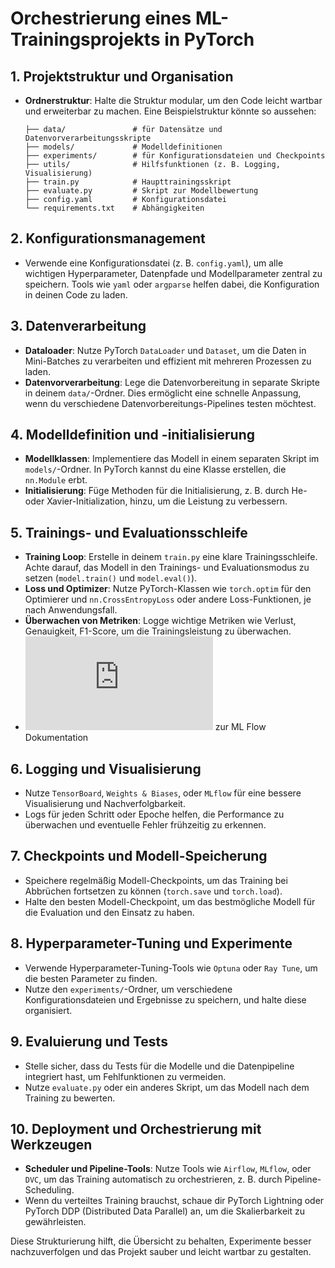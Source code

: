 # Orchestrierung eines ML-Trainingsprojekts in PyTorch

## 1. Projektstruktur und Organisation
   - **Ordnerstruktur**: Halte die Struktur modular, um den Code leicht wartbar und erweiterbar zu machen. Eine Beispielstruktur könnte so aussehen:
     ```
     ├── data/               # für Datensätze und Datenvorverarbeitungsskripte
     ├── models/             # Modelldefinitionen
     ├── experiments/        # für Konfigurationsdateien und Checkpoints
     ├── utils/              # Hilfsfunktionen (z. B. Logging, Visualisierung)
     ├── train.py            # Haupttrainingsskript
     ├── evaluate.py         # Skript zur Modellbewertung
     ├── config.yaml         # Konfigurationsdatei
     └── requirements.txt    # Abhängigkeiten
     ```

## 2. Konfigurationsmanagement
   - Verwende eine Konfigurationsdatei (z. B. `config.yaml`), um alle wichtigen Hyperparameter, Datenpfade und Modellparameter zentral zu speichern. Tools wie `yaml` oder `argparse` helfen dabei, die Konfiguration in deinen Code zu laden.

## 3. Datenverarbeitung
   - **Dataloader**: Nutze PyTorch `DataLoader` und `Dataset`, um die Daten in Mini-Batches zu verarbeiten und effizient mit mehreren Prozessen zu laden.
   - **Datenvorverarbeitung**: Lege die Datenvorbereitung in separate Skripte in deinem `data/`-Ordner. Dies ermöglicht eine schnelle Anpassung, wenn du verschiedene Datenvorbereitungs-Pipelines testen möchtest.

## 4. Modelldefinition und -initialisierung
   - **Modellklassen**: Implementiere das Modell in einem separaten Skript im `models/`-Ordner. In PyTorch kannst du eine Klasse erstellen, die `nn.Module` erbt.
   - **Initialisierung**: Füge Methoden für die Initialisierung, z. B. durch He- oder Xavier-Initialization, hinzu, um die Leistung zu verbessern.

## 5. Trainings- und Evaluationsschleife
   - **Training Loop**: Erstelle in deinem `train.py` eine klare Trainingsschleife. Achte darauf, das Modell in den Trainings- und Evaluationsmodus zu setzen (`model.train()` und `model.eval()`).
   - **Loss und Optimizer**: Nutze PyTorch-Klassen wie `torch.optim` für den Optimierer und `nn.CrossEntropyLoss` oder andere Loss-Funktionen, je nach Anwendungsfall.
   - **Überwachen von Metriken**: Logge wichtige Metriken wie Verlust, Genauigkeit, F1-Score, um die Trainingsleistung zu überwachen.
   - ![hier](https://mlflow.org/docs/latest/getting-started/index.html) zur ML Flow Dokumentation

## 6. Logging und Visualisierung
   - Nutze `TensorBoard`, `Weights & Biases`, oder `MLflow` für eine bessere Visualisierung und Nachverfolgbarkeit.
   - Logs für jeden Schritt oder Epoche helfen, die Performance zu überwachen und eventuelle Fehler frühzeitig zu erkennen.

## 7. Checkpoints und Modell-Speicherung
   - Speichere regelmäßig Modell-Checkpoints, um das Training bei Abbrüchen fortsetzen zu können (`torch.save` und `torch.load`).
   - Halte den besten Modell-Checkpoint, um das bestmögliche Modell für die Evaluation und den Einsatz zu haben.

## 8. Hyperparameter-Tuning und Experimente
   - Verwende Hyperparameter-Tuning-Tools wie `Optuna` oder `Ray Tune`, um die besten Parameter zu finden.
   - Nutze den `experiments/`-Ordner, um verschiedene Konfigurationsdateien und Ergebnisse zu speichern, und halte diese organisiert.

## 9. Evaluierung und Tests
   - Stelle sicher, dass du Tests für die Modelle und die Datenpipeline integriert hast, um Fehlfunktionen zu vermeiden.
   - Nutze `evaluate.py` oder ein anderes Skript, um das Modell nach dem Training zu bewerten.

## 10. Deployment und Orchestrierung mit Werkzeugen
   - **Scheduler und Pipeline-Tools**: Nutze Tools wie `Airflow`, `MLflow`, oder `DVC`, um das Training automatisch zu orchestrieren, z. B. durch Pipeline-Scheduling.
   - Wenn du verteiltes Training brauchst, schaue dir PyTorch Lightning oder PyTorch DDP (Distributed Data Parallel) an, um die Skalierbarkeit zu gewährleisten.

Diese Strukturierung hilft, die Übersicht zu behalten, Experimente besser nachzuverfolgen und das Projekt sauber und leicht wartbar zu gestalten.
